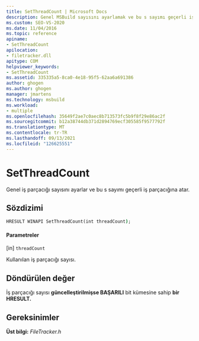 ```yaml
---
title: SetThreadCount | Microsoft Docs
description: Genel MSBuild sayısını ayarlamak ve bu s sayımı geçerli iş parçacığına atamak için SetThreadCount'un nasıl kullandığını öğrenin.
ms.custom: SEO-VS-2020
ms.date: 11/04/2016
ms.topic: reference
apiname:
- SetThreadCount
apilocation:
- filetracker.dll
apitype: COM
helpviewer_keywords:
- SetThreadCount
ms.assetid: 335335a5-8ca0-4e18-95f5-62aa6a691386
author: ghogen
ms.author: ghogen
manager: jmartens
ms.technology: msbuild
ms.workload:
- multiple
ms.openlocfilehash: 35649f2ae7c0aec8b713573fc5b9f8f29e86ac2f
ms.sourcegitcommit: b12a38744db371d2894769ecf305585f9577792f
ms.translationtype: MT
ms.contentlocale: tr-TR
ms.lasthandoff: 09/13/2021
ms.locfileid: "126625551"
---
```

# <a name="setthreadcount"></a>SetThreadCount

Genel iş parçacığı sayısını ayarlar ve bu s sayımı geçerli iş parçacığına atar.

## <a name="syntax"></a>Sözdizimi

```cmd
HRESULT WINAPI SetThreadCount(int threadCount);
```

#### <a name="parameters"></a>Parametreler

[in] `threadCount`

 Kullanılan iş parçacığı sayısı.

## <a name="return-value"></a>Döndürülen değer

 İş parçacığı sayısı **güncelleştirilmişse BAŞARILI** bit kümesine sahip **bir HRESULT.**

## <a name="requirements"></a>Gereksinimler

 **Üst bilgi:** *FileTracker.h*